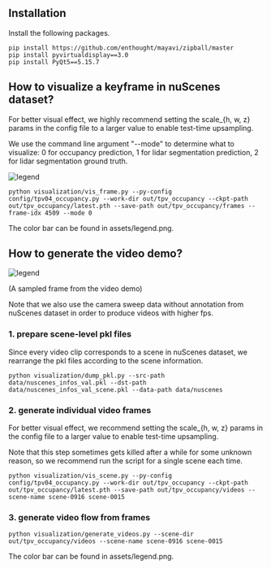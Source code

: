 ## Installation
Install the following packages.
```
pip install https://github.com/enthought/mayavi/zipball/master
pip install pyvirtualdisplay==3.0
pip install PyQt5==5.15.7
```

## How to visualize a keyframe in nuScenes dataset?

For better visual effect, we highly recommend setting the scale_{h, w, z} params in the config file to a larger value to enable test-time upsampling.

We use the command line argument "--mode" to determine what to visualize: 0 for occupancy prediction, 1 for lidar segmentation prediction, 2 for lidar segmentation ground truth.

![legend](../assets/Visualize.png)

```
python visualization/vis_frame.py --py-config config/tpv04_occupancy.py --work-dir out/tpv_occupancy --ckpt-path out/tpv_occupancy/latest.pth --save-path out/tpv_occupancy/frames --frame-idx 4509 --mode 0
```

The color bar can be found in assets/legend.png.

## How to generate the video demo?

![legend](../assets/sample.png)

(A sampled frame from the video demo)

Note that we also use the camera sweep data without annotation from nuScenes dataset in order to produce videos with higher fps.

### 1. prepare scene-level pkl files

Since every video clip corresponds to a scene in nuScenes dataset, we rearrange the pkl files according to the scene information.

```
python visualization/dump_pkl.py --src-path data/nuscenes_infos_val.pkl --dst-path data/nuscenes_infos_val_scene.pkl --data-path data/nuscenes
```

### 2. generate individual video frames

For better visual effect, we recommend setting the scale_{h, w, z} params in the config file to a larger value to enable test-time upsampling.

Note that this step sometimes gets killed after a while for some unknown reason, so we recommend run the script for a single scene each time.

```
python visualization/vis_scene.py --py-config config/tpv04_occupancy.py --work-dir out/tpv_occupancy --ckpt-path out/tpv_occupancy/latest.pth --save-path out/tpv_occupancy/videos --scene-name scene-0916 scene-0015
```

### 3. generate video flow from frames

```
python visualization/generate_videos.py --scene-dir out/tpv_occupancy/videos --scene-name scene-0916 scene-0015
```

The color bar can be found in assets/legend.png.
